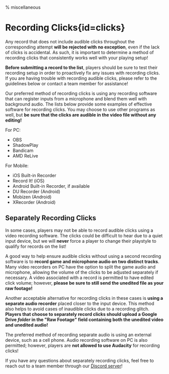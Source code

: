 % miscellaneous

<div class='panel fade js-scroll-anim' data-anim='fade'>
  
# Recording Clicks{id=clicks}

Any record that does not include audible clicks throughout the corresponding attempt **will be rejected with no exception**, even if the lack of clicks is accidental. As such, it is important to determine a method of recording clicks that consistently works well with your playing setup!

**Before submitting a record to the list**, players should be sure to test their recording setup in order to proactively fix any issues with recording clicks. If you are having trouble with recording audible clicks, please refer to the guidelines below or contact a team member for assistance!
  
Our preferred method of recording clicks is using any recording software that can register inputs from a microphone and blend them well with background audio. The lists below provide some examples of effective software for recording clicks. You may choose to use other programs as well, but **be sure that the clicks are audible in the video file without any editing!**
  
For PC:
  
- OBS
- ShadowPlay
- Bandicam
- AMD ReLive
  
For Mobile:
  
- iOS Built-in Recorder 
- Record It! (iOS)
- Android Built-in Recorder, if available
- DU Recorder (Android)
- Mobizen (Android)
- XRecorder (Android)

## Separately Recording Clicks
  
In some cases, players may not be able to record audible clicks using a video recording software. The clicks could be difficult to hear due to a quiet input device, but we will **never** force a player to change their playstyle to qualify for records on the list!
  
A good way to help ensure audible clicks without using a second recording software is to **record game and microphone audio on two distinct tracks**. Many video recorders on PC have the option to split the game audio and microphone, allowing the volume of the clicks to be adjusted separately if necessary. A video associated with a record is permitted to have edited click volume; however, **please be sure to still send the unedited file as your raw footage!**

Another acceptable alternative for recording clicks in these cases is **using a separate audio recorder** placed closer to the input device. This method also helps to avoid cases of inaudible clicks due to a recording glitch. **Players that choose to separately record clicks should upload a Google Drive *folder* in the "Raw Footage" field containing both the unedited video and unedited audio!**
  
The preferred method of recording separate audio is using an external device, such as a cell phone. Audio recording software on PC is also permitted; however, players are **not allowed to use Audacity** for recording clicks!

If you have any questions about separately recording clicks, feel free to reach out to a team member through our [Discord server](https://discord.gg/demonlist)!  

</div>
